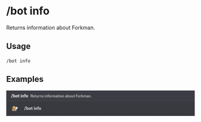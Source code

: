 # /bot info

Returns information about Forkman.

## Usage

```
/bot info
```

## Examples

<img src="../../_media/examples/bot/info-0.png" class="prettier" draggable="false">